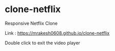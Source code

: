 # clone-netflix

Responsive Netflix Clone

Link : https://mrakesh0608.github.io/clone-netflix

Double click to exit the video player
